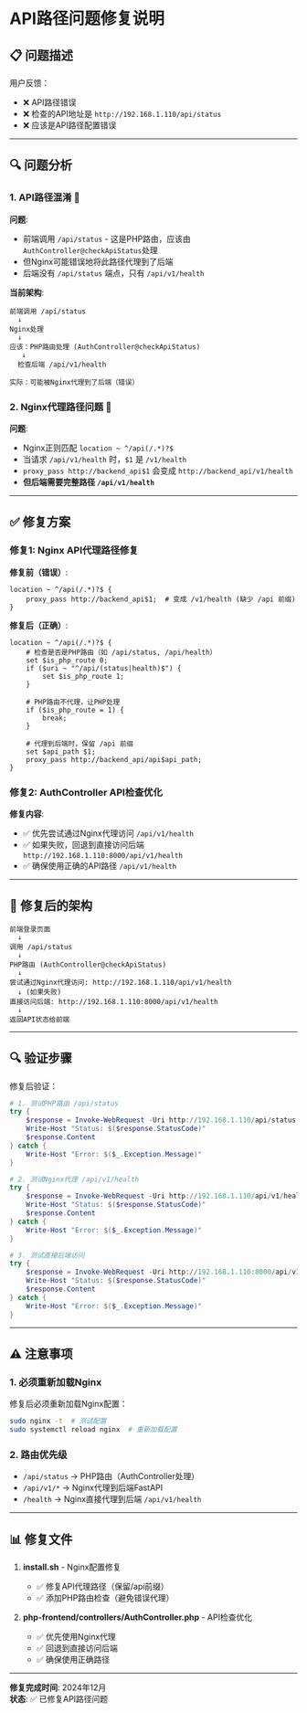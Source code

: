 # API路径问题修复说明

## 📋 问题描述

用户反馈：
- ❌ API路径错误
- ❌ 检查的API地址是 `http://192.168.1.110/api/status`
- ❌ 应该是API路径配置错误

---

## 🔍 问题分析

### 1. API路径混淆 🔴

**问题**:
- 前端调用 `/api/status` - 这是PHP路由，应该由`AuthController@checkApiStatus`处理
- 但Nginx可能错误地将此路径代理到了后端
- 后端没有 `/api/status` 端点，只有 `/api/v1/health`

**当前架构**:
```
前端调用 /api/status
  ↓
Nginx处理
  ↓
应该：PHP路由处理 (AuthController@checkApiStatus)
   ↓
  检查后端 /api/v1/health

实际：可能被Nginx代理到了后端（错误）
```

### 2. Nginx代理路径问题 🔴

**问题**:
- Nginx正则匹配 `location ~ ^/api(/.*)?$`
- 当请求 `/api/v1/health` 时，`$1` 是 `/v1/health`
- `proxy_pass http://backend_api$1` 会变成 `http://backend_api/v1/health`
- **但后端需要完整路径 `/api/v1/health`**

---

## ✅ 修复方案

### 修复1: Nginx API代理路径修复

**修复前（错误）**:
```nginx
location ~ ^/api(/.*)?$ {
    proxy_pass http://backend_api$1;  # 变成 /v1/health (缺少 /api 前缀)
}
```

**修复后（正确）**:
```nginx
location ~ ^/api(/.*)?$ {
    # 检查是否是PHP路由（如 /api/status, /api/health）
    set $is_php_route 0;
    if ($uri ~ "^/api/(status|health)$") {
        set $is_php_route 1;
    }
    
    # PHP路由不代理，让PHP处理
    if ($is_php_route = 1) {
        break;
    }
    
    # 代理到后端时，保留 /api 前缀
    set $api_path $1;
    proxy_pass http://backend_api/api$api_path;
}
```

### 修复2: AuthController API检查优化

**修复内容**:
- ✅ 优先尝试通过Nginx代理访问 `/api/v1/health`
- ✅ 如果失败，回退到直接访问后端 `http://192.168.1.110:8000/api/v1/health`
- ✅ 确保使用正确的API路径 `/api/v1/health`

---

## 📝 修复后的架构

```
前端登录页面
  ↓
调用 /api/status
  ↓
PHP路由 (AuthController@checkApiStatus)
  ↓
尝试通过Nginx代理访问: http://192.168.1.110/api/v1/health
  ↓ (如果失败)
直接访问后端: http://192.168.1.110:8000/api/v1/health
  ↓
返回API状态给前端
```

---

## 🔍 验证步骤

修复后验证：

```powershell
# 1. 测试PHP路由 /api/status
try {
    $response = Invoke-WebRequest -Uri http://192.168.1.110/api/status -Method GET -UseBasicParsing
    Write-Host "Status: $($response.StatusCode)"
    $response.Content
} catch {
    Write-Host "Error: $($_.Exception.Message)"
}

# 2. 测试Nginx代理 /api/v1/health
try {
    $response = Invoke-WebRequest -Uri http://192.168.1.110/api/v1/health -Method GET -UseBasicParsing
    Write-Host "Status: $($response.StatusCode)"
    $response.Content
} catch {
    Write-Host "Error: $($_.Exception.Message)"
}

# 3. 测试直接后端访问
try {
    $response = Invoke-WebRequest -Uri http://192.168.1.110:8000/api/v1/health -Method GET -UseBasicParsing
    Write-Host "Status: $($response.StatusCode)"
    $response.Content
} catch {
    Write-Host "Error: $($_.Exception.Message)"
}
```

---

## ⚠️ 注意事项

### 1. 必须重新加载Nginx

修复后必须重新加载Nginx配置：
```bash
sudo nginx -t  # 测试配置
sudo systemctl reload nginx  # 重新加载配置
```

### 2. 路由优先级

- `/api/status` → PHP路由（AuthController处理）
- `/api/v1/*` → Nginx代理到后端FastAPI
- `/health` → Nginx直接代理到后端 `/api/v1/health`

---

## 📊 修复文件

1. **install.sh** - Nginx配置修复
   - ✅ 修复API代理路径（保留/api前缀）
   - ✅ 添加PHP路由检查（避免错误代理）

2. **php-frontend/controllers/AuthController.php** - API检查优化
   - ✅ 优先使用Nginx代理
   - ✅ 回退到直接访问后端
   - ✅ 确保使用正确路径

---

**修复完成时间**: 2024年12月  
**状态**: ✅ 已修复API路径问题

